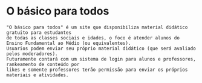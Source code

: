 # O básico para todos
    "O básico para todos" é um site que disponibiliza material didático gratuito para estudantes
    de todas as classes sociais e idades, o foco é atender alunos do Ensino Fundamental ao Médio (ou equivalentes).
    Usuarios podem enviar seu próprio material didático (que será avaliado pelos moderadores).
    Futuramente contará com um sistema de login para alunos e professores, rankeamento de conteúdo por
    likes e somente professores terão permissão para enviar os próprios materiais e atividades.
